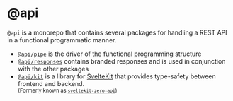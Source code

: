 # @api

`@api` is a monorepo that contains several packages for handling a REST API in a functional programmatic manner.

- [`@api/pipe`](./packages/api-pipe) is the driver of the functional programming structure
- [`@api/responses`](./packages/api-responses) contains branded responses and is used in conjunction with the other packages
- [`@api/kit`](./packages/api-kit) is a library for [SvelteKit](kit.svelte.dev) that provides type-safety between frontend and backend.<br><sup>(Formerly known as [`sveltekit-zero-api`](https://github.com/Refzlund/sveltekit-zero-api))<sup/>


